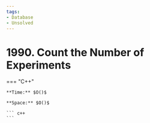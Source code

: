 ```yaml
---
tags:
- Database
- Unsolved
---
```



# 1990. Count the Number of Experiments

=== "C++"

    **Time:** $O()$

    **Space:** $O()$

    ``` c++
    ```